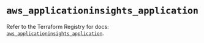 # `aws_applicationinsights_application`

Refer to the Terraform Registry for docs: [`aws_applicationinsights_application`](https://registry.terraform.io/providers/hashicorp/aws/5.46.0/docs/resources/applicationinsights_application).

